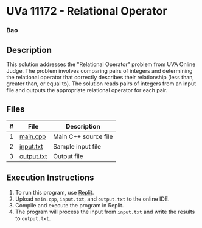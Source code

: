 # UVa 11172 - Relational Operator
### Bao 

## Description

This solution addresses the "Relational Operator" problem from UVA Online Judge. The problem involves comparing pairs of integers and determining the relational operator that correctly describes their relationship (less than, greater than, or equal to). The solution reads pairs of integers from an input file and outputs the appropriate relational operator for each pair.

## Files

|   #   | File                         | Description                                                  |
| :---: | ---------------------------- | ------------------------------------------------------------ |
|   1   | [main.cpp](https://github.com/baogtrang/4883-Prog-Tech/blob/main/Assignments/A04/P11172/main.cpp)       | Main C++ source file |
|   2   | [input.txt](https://github.com/baogtrang/4883-Prog-Tech/blob/main/Assignments/A04/P11172/input.txt)     | Sample input file    |
|   3   | [output.txt](https://github.com/baogtrang/4883-Prog-Tech/blob/main/Assignments/A04/P11172/output.txt)   | Output file |


## Execution Instructions

1. To run this program, use [Replit](https://replit.com/~).
2. Upload `main.cpp`, `input.txt`, and `output.txt` to the online IDE.
3. Compile and execute the program in Replit.
4. The program will process the input from `input.txt` and write the results to `output.txt`.



